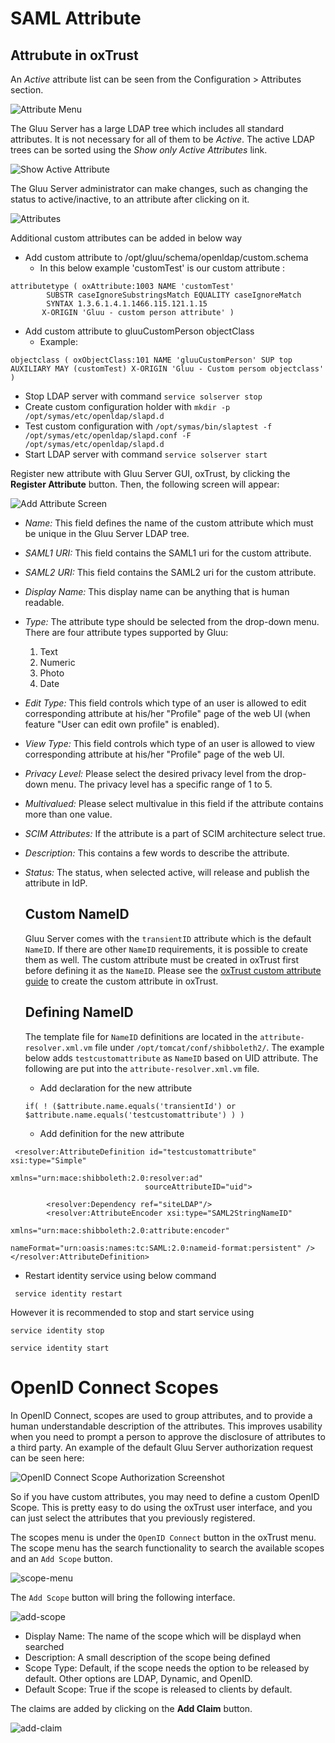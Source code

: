 # SAML Attribute
## Attrubute in oxTrust
An *Active* attribute list can be seen from the Configuration >
Attributes section.

![Attribute Menu](../img/admin-guide/attribute/admin_attribute_menu.png)

The Gluu Server has a large LDAP tree which includes all standard
attributes. It is not necessary for all of them to be *Active*. The
active LDAP trees can be sorted using the *Show only Active Attributes*
link.

![Show Active Attribute](../img/admin-guide/attribute/admin_attribute_show.png)

The Gluu Server administrator can make changes, such as changing the
status to active/inactive, to an attribute after clicking on it.

![Attributes](../img/admin-guide/attribute/admin_attribute_attribute.png)

Additional custom attributes can be added in below way

 - Add custom attribute to /opt/gluu/schema/openldap/custom.schema 
   - In this below example 'customTest' is our custom attribute : 
```
attributetype ( oxAttribute:1003 NAME 'customTest'
        SUBSTR caseIgnoreSubstringsMatch EQUALITY caseIgnoreMatch
        SYNTAX 1.3.6.1.4.1.1466.115.121.1.15        
       X-ORIGIN 'Gluu - custom person attribute' )
```
 - Add custom attribute to gluuCustomPerson objectClass
   - Example: 
```
objectclass ( oxObjectClass:101 NAME 'gluuCustomPerson' SUP top AUXILIARY MAY (customTest) X-ORIGIN 'Gluu - Custom persom objectclass' )

```
 - Stop LDAP server with command `service solserver stop`
 - Create custom configuration holder with `mkdir -p /opt/symas/etc/openldap/slapd.d`
 - Test custom configuration with `/opt/symas/bin/slaptest -f /opt/symas/etc/openldap/slapd.conf -F /opt/symas/etc/openldap/slapd.d`
 - Start LDAP server with command `service solserver start`

Register new attribute with Gluu Server GUI, oxTrust, by
clicking the **Register Attribute** button. Then, the following screen will
appear:

![Add Attribute Screen](../img/admin-guide/attribute/admin_attribute_add.png)

* _Name:_ This field defines the name of the custom attribute which must
  be unique in the Gluu Server LDAP tree.

* _SAML1 URI:_ This field contains the SAML1 uri for the custom attribute.

* _SAML2 URI:_ This field contains the SAML2 uri for the custom attribute.

* _Display Name:_ This display name can be anything that is human readable.

* _Type:_ The attribute type should be selected from the drop-down menu.
  There are four attribute types supported by Gluu:
  1. Text
  2. Numeric
  3. Photo
  4. Date

* _Edit Type:_ This field controls which type of an user is allowed to edit
  corresponding attribute at his/her "Profile" page of the web UI (when feature
"User can edit own profile" is enabled).

* _View Type:_ This field controls which type of an user is allowed to view
  corresponding attribute at his/her "Profile" page of the web UI.

* _Privacy Level:_ Please select the desired privacy level from the
  drop-down menu. The privacy level has a specific range of 1 to 5.

* _Multivalued:_ Please select multivalue in this field if the attribute
  contains more than one value.

* _SCIM Attributes:_ If the attribute is a part of SCIM architecture select true.

* _Description:_ This contains a few words to describe the attribute.

* _Status:_ The status, when selected active, will release and publish
  the attribute in IdP.

  ## Custom NameID
  Gluu Server comes with the `transientID` attribute which is the default `NameID`.
  If there are other `NameID` requirements, it is possible to create them as well.
  The custom attribute must be created in oxTrust first before defining it as the `NameID`.
  Please see the [oxTrust custom attribute guide](#using-oxtrust) to create the custom attribute in oxTrust.

  ## Defining NameID
  The template file for `NameID` definitions are located in the `attribute-resolver.xml.vm` file under `/opt/tomcat/conf/shibboleth2/`.
  The example below adds `testcustomattribute` as `NameID` based on UID attribute. The following are put into the `attribute-resolver.xml.vm` file.

  * Add declaration for the new attribute
  ```
  if( ! ($attribute.name.equals('transientId') or $attribute.name.equals('testcustomattribute') ) )
  ```
  * Add definition for the new attribute
```
 <resolver:AttributeDefinition id="testcustomattribute" xsi:type="Simple"
                              xmlns="urn:mace:shibboleth:2.0:resolver:ad"
                              sourceAttributeID="uid">

        <resolver:Dependency ref="siteLDAP"/>
        <resolver:AttributeEncoder xsi:type="SAML2StringNameID"
                                xmlns="urn:mace:shibboleth:2.0:attribute:encoder"
                                nameFormat="urn:oasis:names:tc:SAML:2.0:nameid-format:persistent" />
</resolver:AttributeDefinition> 
```
* Restart identity service using below command

` service identity restart` 

However it is recommended to stop and start service using 

`service identity stop`

`service identity start`

# OpenID Connect Scopes

In OpenID Connect, scopes are used to group attributes, and to provide a human 
understandable description of the attributes. This improves usability when you need 
to prompt a person to approve the disclosure of attributes to a third party.
An example of the default Gluu Server authorization request can be seen
here:

![OpenID Connect Scope Authorization Screenshot](../img/admin-guide/attribute/authz_screenshot.png)

So if you have custom attributes, you may need to define a custom OpenID Scope.
This is pretty easy to do using the oxTrust user interface, and you can just
select the attributes that you previously registered.

The scopes menu is under the `OpenID Connect` button in the oxTrust menu. The scope menu has the search functionality to search the available scopes and an `Add Scope` button.

![scope-menu](../img/admin-guide/attribute/scope-menu.png)

The `Add Scope` button will bring the following interface.

![add-scope](../img/admin-guide/attribute/add-scope.png)

* Display Name: The name of the scope which will be displayd when searched
* Description: A small description of the scope being defined
* Scope Type: Default, if the scope needs the option to be released by default. Other options are LDAP, Dynamic, and OpenID.
* Default Scope: True if the scope is released to clients by default. 

The claims are added by clicking on the **Add Claim** button.

![add-claim](../img/admin-guide/attribute/add-claim.png)


